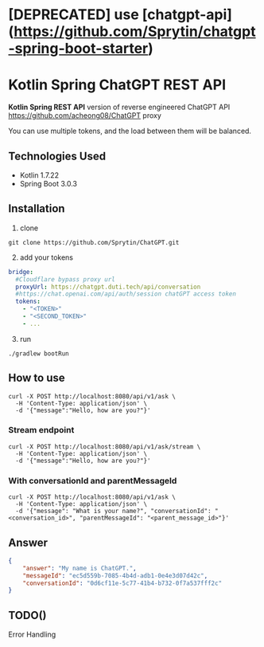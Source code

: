 # [DEPRECATED] use [chatgpt-api] (https://github.com/Sprytin/chatgpt-spring-boot-starter)
# Kotlin Spring ChatGPT REST API 
**Kotlin Spring REST API** version of reverse engineered ChatGPT API https://github.com/acheong08/ChatGPT proxy

You can use multiple tokens, and the load between them will be balanced.
## Technologies Used
- Kotlin 1.7.22
- Spring Boot 3.0.3
## Installation
1. clone 
```shell
git clone https://github.com/Sprytin/ChatGPT.git
```
2. add your tokens
```yaml
bridge:
  #Cloudflare bypass proxy url
  proxyUrl: https://chatgpt.duti.tech/api/conversation  
  #https://chat.openai.com/api/auth/session chatGPT access token
  tokens:
    - "<TOKEN>"
    - "<SECOND_TOKEN>"
    - ...
```
3. run
```shell
./gradlew bootRun
```

## How to use

```shell
curl -X POST http://localhost:8080/api/v1/ask \
  -H 'Content-Type: application/json' \
  -d '{"message":"Hello, how are you?"}'
```
### Stream endpoint
```shell
curl -X POST http://localhost:8080/api/v1/ask/stream \
  -H 'Content-Type: application/json' \
  -d '{"message":"Hello, how are you?"}'
```

### With conversationId and parentMessageId
```shell
curl -X POST http://localhost:8080/api/v1/ask \
  -H 'Content-Type: application/json' \
  -d '{"message": "What is your name?", "conversationId": "<conversation_id>", "parentMessageId": "<parent_message_id>"}'
```

## Answer
```json
{
    "answer": "My name is ChatGPT.",
    "messageId": "ec5d559b-7085-4b4d-adb1-0e4e3d07d42c",
    "conversationId": "0d6cf11e-5c77-41b4-b732-0f7a537fff2c"
}
```
## TODO()
Error Handling
